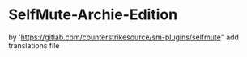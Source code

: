 # SelfMute-Archie-Edition
by 'https://gitlab.com/counterstrikesource/sm-plugins/selfmute" add translations file
